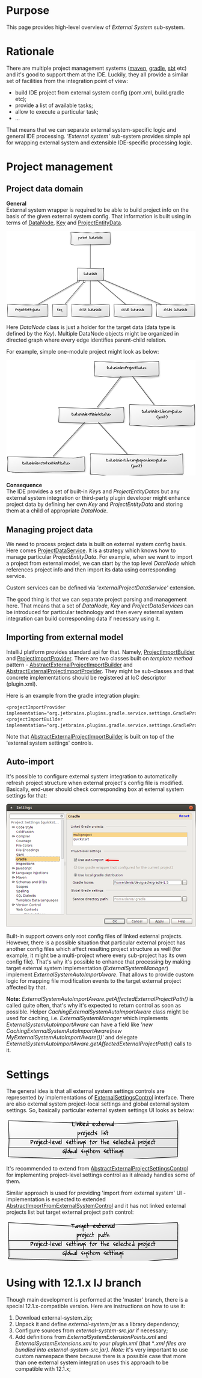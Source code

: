 ---
---

# Purpose

This page provides high-level overview of *External System* sub-system.

# Rationale

There are multiple project management systems ([maven](http://maven.apache.org/), [gradle](http://www.gradle.org/), [sbt](http://www.scala-sbt.org/) etc) and it's good to support them at the IDE. Luckily, they all provide a similar set of facilities from the integration point of view:

*   build IDE project from external system config (pom.xml, build.gradle etc);
*   provide a list of available tasks;
*   allow to execute a particular task;
*   ...

That means that we can separate external system-specific logic and general IDE processing. *'External system'* sub-system provides simple api for wrapping external system and extensible IDE-specific processing logic.

# Project management

## Project data domain

**General**  
External system wrapper is required to be able to build project info on the basis of the given external system config. That information is built using in terms of [DataNode](https://github.com/JetBrains/intellij-community/blob/master/platform/external-system-api/src/com/intellij/openapi/externalSystem/model/DataNode.java), [Key](https://github.com/JetBrains/intellij-community/blob/master/platform/external-system-api/src/com/intellij/openapi/externalSystem/model/Key.java) and [ProjectEntityData](https://github.com/JetBrains/intellij-community/blob/master/platform/external-system-api/src/com/intellij/openapi/externalSystem/model/project/ProjectEntityData.java).

![DataNode](/reference_guide/img/data-node.png)

Here *DataNode* class is just a holder for the target data (data type is defined by the *Key*). Multiple DataNode objects might be organized in directed graph where every edge identifies parent-child relation.

For example, simple one-module project might look as below: 
 
![DataNode Example](/reference_guide/img/data-node-example.png)


**Consequence**  
The IDE provides a set of built-in *Key*s and *ProjectEntityData*s but any external system integration or third-party plugin developer might enhance project data by defining her own *Key* and *ProjectEntityData* and storing them at a child of appropriate *DataNode*.

## Managing project data

We need to process project data is built on external system config basis. Here comes [ProjectDataService](https://github.com/JetBrains/intellij-community/blob/master/platform/external-system-api/src/com/intellij/openapi/externalSystem/service/project/manage/ProjectDataService.java). It is a strategy which knows how to manage particular *ProjectEntityData*. For example, when we want to import a project from external model, we can start by the top level *DataNode* which references project info and then import its data using corresponding service.

Custom services can be defined via *'externalProjectDataService'* extension.

The good thing is that we can separate project parsing and management here. That means that a set of *DataNode*, *Key* and *ProjectDataServices* can be introduced for particular technology and then every external system integration can build corresponding data if necessary using it.

## Importing from external model

IntelliJ platform provides standard api for that. Namely, [ProjectImportBuilder](https://github.com/JetBrains/intellij-community/blob/master/java/idea-ui/src/com/intellij/projectImport/ProjectImportBuilder.java) and [ProjectImportProvider](https://github.com/JetBrains/intellij-community/blob/master/java/idea-ui/src/com/intellij/projectImport/ProjectImportProvider.java). There are two classes built on *template method* pattern - [AbstractExternalProjectImportBuilder](https://github.com/JetBrains/intellij-community/blob/master/platform/external-system-impl/src/com/intellij/openapi/externalSystem/service/project/wizard/AbstractExternalProjectImportBuilder.java) and [AbstractExternalProjectImportProvider](https://github.com/JetBrains/intellij-community/blob/master/platform/external-system-impl/src/com/intellij/openapi/externalSystem/service/project/wizard/AbstractExternalProjectImportProvider.java). They might be sub-classes and that concrete implementations should be registered at IoC descriptor (plugin.xml).

Here is an example from the gradle integration plugin:

    <projectImportProvider implementation="org.jetbrains.plugins.gradle.service.settings.GradleProjectImportProvider"/>
    <projectImportBuilder implementation="org.jetbrains.plugins.gradle.service.settings.GradleProjectImportBuilder"/>

Note that [AbstractExternalProjectImportBuilder](https://github.com/JetBrains/intellij-community/blob/master/platform/external-system-impl/src/com/intellij/openapi/externalSystem/service/project/wizard/AbstractExternalProjectImportBuilder.java) is built on top of the 'external system settings' controls.

## Auto-import

It's possible to configure external system integration to automatically refresh project structure when external project's config file is modified. Basically, end-user should check corresponding box at external system settings for that:

![Auto-import](/reference_guide/img/use-auto-import.png)

Built-in support covers only root config files of linked external projects. However, there is a possible situation that particular external project has another config files which affect resulting project structure as well (for example, it might be a multi-project where every sub-project has its own config file). That's why it's possible to enhance that processing by making target external system implementation (*ExternalSystemManager*) implement *ExternalSystemAutoImportAware*. That allows to provide custom logic for mapping file modification events to the target external project affected by that.

**Note:** *ExternalSystemAutoImportAware.getAffectedExternalProjectPath()* is called quite often, that's why it's expected to return control as soon as possible. Helper *CachingExternalSystemAutoImportAware* class might be used for caching, i.e. *ExternalSystemManager* which implements *ExternalSystemAutoImportAware* can have a field like *'new CachingExternalSystemAutoImportAware(new MyExternalSystemAutoImportAware())'* and delegate *ExternalSystemAutoImportAware.getAffectedExternalProjectPath()* calls to it.

# Settings

The general idea is that all external system settings controls are represented by implementations of [ExternalSettingsControl](https://github.com/JetBrains/intellij-community/blob/master/platform/external-system-impl/src/com/intellij/openapi/externalSystem/service/settings/ExternalSettingsControl.java) interface. There are also external system project-local settings and global external system settings. So, basically particular external system settings UI looks as below:

![Configurable](/reference_guide/img/configurable.png)

It's recommended to extend from [AbstractExternalProjectSettingsControl](https://github.com/JetBrains/intellij-community/blob/master/platform/external-system-impl/src/com/intellij/openapi/externalSystem/service/settings/AbstractExternalProjectSettingsControl.java) for implementing project-level settings control as it already handles some of them.

Similar approach is used for providing 'import from external system' UI - implementation is expected to extended [AbstractImportFromExternalSystemControl](https://github.com/JetBrains/intellij-community/blob/master/platform/external-system-impl/src/com/intellij/openapi/externalSystem/service/settings/AbstractImportFromExternalSystemControl.java) and it has not linked external projects list but target external project path control:

![Import from external system](/reference_guide/img/import.png)

# Using with 12.1.x IJ branch

Though main development is performed at the 'master' branch, there is a special 12.1.x-compatible version. Here are instructions on how to use it:

1.  Download external-system.zip;
2.  Unpack it and define *external-system.jar* as a library dependency;
3.  Configure sources from *external-system-src.jar* if necessary;
4.  Add definitions from *ExternalSystemExtensionPoints.xml* and *ExternalSystemExtensions.xml* to your *plugin.xml* (that **.xml files are bundled into *external-system-src.jar*). *Note:** it's very important to use custom namespace there because there is a possible case that more than one external system integration uses this approach to be compatible with 12.1.x;
